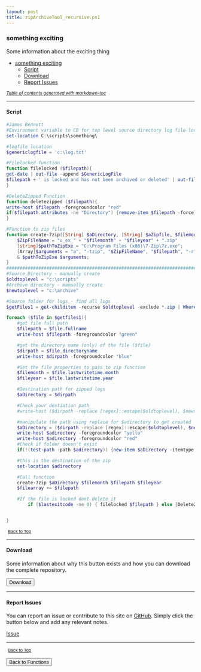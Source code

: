 ```yaml
---
layout: post
title: zipArchiveTool_recursive.ps1
---
```


### something exciting

Some information about the exciting thing

- [something exciting](#something-exciting)
  - [Script](#script)
  - [Download](#download)
  - [Report Issues](#report-issues)

<small><i><a href='http://ecotrust-canada.github.io/markdown-toc/'>Table of contents generated with markdown-toc</a></i></small>

---

#### Script

```powershell
#James Bennett
#Environment variable to CD for top level source directory log file location
set-location C:\scripts\something\

#logfile location
$genericlogfile = 'c:\log.txt'

#Filelocked function
function filelocked ($filepath){
get-date | out-file -append $GenericLogFile
$filepath + ' is locked and has not been archived or deleted' | out-file -append $GenericLogFile
}

#DeleteZipped Function
function deletezipped ($filepath){
write-host $filepath -foregroundcolor "red"
if($filepath.attributes -ne "Directory") {remove-item $filepath -force}
}

#Function to zip files
function create-7zip([String] $aDirectory, [String] $aZipfile, $filemouth, $fileyear){
    $ZipFileName = "u_ex_" + "$filemonth" + "$fileyear" + ".zip"
    [string]$pathToZipExe = "C:\Program Files (x86)\7-Zip\7z.exe";
    [Array]$arguments = "a", "-tzip", "$ZipFileName", "$filepath", "-r", "2>$1";
    & $pathToZipExe $arguments;
}
################################################################################
#Source Directory - manually create
$oldtoplevel = "c:\scripts"
#Archive directory - manually create
$newtoplevel = "c:\archive"

#Source folder for logs - find all logs
$getFiles1 = get-childitem -recurse $oldtoplevel -exclude *.zip | Where-Object {$_.PSIsContainer -eq $false}

foreach ($file in $getfiles1){
	#get file full path
	$filepath = $file.fullname
    write-host $filepath -foregroundcolor "green"

	#get the directory name (only) of the file ($file)
	$dirpath = $file.directoryname
    write-host $dirpath -foregroundcolor "blue"

	#Get the file properties to pass to zip function
	$filemonth = $file.lastwritetime.month
	$fileyear = $file.lastwritetime.year

	#Destination path for zipped logs
	$aDirectory = $dirpath

	#Check your destiation path
	#write-host ($dirpath -replace [regex]::escape($oldtoplevel), $newtoplevel)

	#manipulate the path using replace for $adirectory to get created
	$aDirectory = ($dirpath -replace [regex]::escape($oldtoplevel), $newtoplevel)
	write-host $adirectory -foregroundcolor "yello"
    write-host $adirectory -foregroundcolor "red"
	#Check if folder doesn't exist
	if(!(test-path -path $adirectory)) {new-item $aDirectory -itemtype directory}

	#this is the destination of the zip
	set-location $adirectory

	#Call function
	create-7zip $aDirectory $filemonth $filepath $fileyear
	$filearray += $filepath

	#If the file is locked dont delete it
		if ($lastexitcode -ne 0) { filelocked $filepath } else {DeleteZipped $filepath}


}
```

<span style="font-size:11px;"><a href="#"><i class="fas fa-caret-up" aria-hidden="true" style="color: white; margin-right:5px;"></i>Back to Top</a></span>

---

#### Download

Some information about why this button exists and how you can download the complete repository.

<button class="btn" type="submit" onclick="window.open('/PowerShell/compression/zipArchiveTool_recursive.ps1')">
    <i class="fa fa-cloud-download-alt">
    </i>
        Download
</button>

---

#### Report Issues

You can report an issue or contribute to this site on <a href="https://github.com/BanterBoy/scripts-blog/issues">GitHub</a>. Simply click the button below and add any relevant notes.

<!-- Place this tag where you want the button to render. -->

<a class="github-button" href="https://github.com/BanterBoy/scripts-blog/issues/new?title=zipArchiveTool_recursive.ps1&body=There is a problem with this function. Please find details below." data-show-count="true" aria-label="Issue BanterBoy/scripts-blog on GitHub">Issue</a>

---

<span style="font-size:11px;"><a href="#"><i class="fas fa-caret-up" aria-hidden="true" style="color: white; margin-right:5px;"></i>Back to Top</a></span>

<a href="/menu/_pages/functions.html">
    <button class="btn">
        <i class='fas fa-reply'>
        </i>
            Back to Functions
    </button>
</a>

[1]: http://ecotrust-canada.github.io/markdown-toc
[2]: https://github.com/googlearchive/code-prettify

```

```
